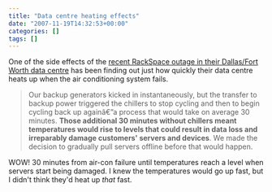 ```yaml
---
title: "Data centre heating effects"
date: "2007-11-19T14:32:53+00:00"
categories: []
tags: []
---
```


One of the side effects of the <a href="http://www.rackspace.com/information/announcements/datacenter.php">recent RackSpace outage in their Dallas/Fort Worth data centre</a> has been finding out just how quickly their data centre heats up when the air conditioning system fails.

<blockquote>Our backup generators kicked in instantaneously, but the transfer to backup power triggered the chillers to stop cycling and then to begin cycling back up againâ€”a process that would take on average 30 minutes. <strong>Those additional 30 minutes without chillers meant temperatures would rise to levels that could result in data loss and irreparably damage customers' servers and devices</strong>. We made the decision to gradually pull servers offline before that would happen.</blockquote>

WOW! 30 minutes from air-con failure until temperatures reach a level when servers start being damaged. I knew the temperatures would go up fast, but I didn't think they'd heat up <em>that</em> fast.
